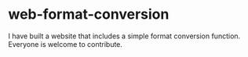 # web-format-conversion
I have built a website that includes a simple format conversion function. Everyone is welcome to contribute.

